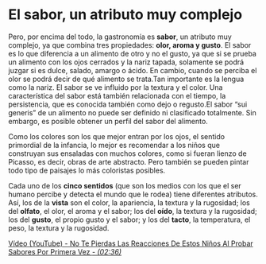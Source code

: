 # El sabor, un atributo muy complejo

Pero, por encima del todo, la gastronomía es **sabor**, un atributo muy complejo, ya que combina tres propiedades: **olor, aroma y gusto**. El sabor es lo que diferencia a un alimento de otro y no el gusto, ya que si se prueba un alimento con los ojos cerrados y la nariz tapada, solamente se podrá juzgar si es dulce, salado, amargo o ácido. En cambio, cuando se perciba el olor se podrá decir de qué alimento se trata.Tan importante es la lengua como la nariz. El sabor se ve influido por la textura y el color. Una característica del sabor está también relacionada con el tiempo, la persistencia, que es conocida también como dejo o regusto.El sabor “sui generis” de un alimento no puede ser definido ni clasificado totalmente. Sin embargo, es posible obtener un perfil del sabor del alimento.   

Como los colores son los que mejor entran por los ojos, el sentido primordial de la infancia, lo mejor es recomendar a los niños que construyan sus ensaladas con muchos colores, como si fueran lienzo de Picasso, es decir, obras de arte abstracto. Pero también se pueden pintar todo tipo de paisajes lo más coloristas posibles.

Cada uno de los **cinco sentidos** (que son los medios con los que el ser humano percibe y detecta el mundo que le rodea) tiene diferentes atributos. Así, los de la **vista** son el color, la apariencia, la textura y la rugosidad; los del **olfato**, el olor, el aroma y el sabor; los del **oído**, la textura y la rugosidad; los del **gusto**, el propio gusto y el sabor; y los del **tacto**, la temperatura, el peso, la textura y la rugosidad.

[Vídeo (YouTube) - No Te Pierdas Las Reacciones De Estos Niños Al Probar Sabores Por Primera Vez _\- (02:36)_](https://www.youtube.com/watch?v=pIAWSwimu5M)